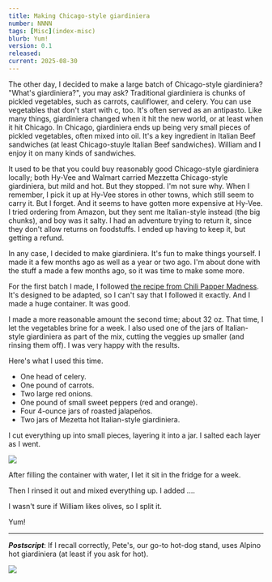 ```yaml
---
title: Making Chicago-style giardiniera
number: NNNN
tags: [Misc](index-misc)
blurb: Yum!
version: 0.1
released: 
current: 2025-08-30
---
```

The other day, I decided to make a large batch of Chicago-style giardiniera? "What's giardiniera?", you may ask? Traditional giardiniera is chunks of pickled vegetables, such as carrots, cauliflower, and celery. You can use vegetables that don't start with c, too. It's often served as an antipasto. Like many things, giardiniera changed when it hit the new world, or at least when it hit Chicago. In Chicago, giardiniera ends up being very small pieces of pickled vegetables, often mixed into oil. It's a key ingredient in Italian Beef sandwiches (at least Chicago-stuyle Italian Beef sandwiches). William and I enjoy it on many kinds of sandwiches.

It used to be that you could buy reasonably good Chicago-style giardiniera locally; both Hy-Vee and Walmart carried Mezzetta Chicago-style giardiniera, but mild and hot. But they stopped. I'm not sure why. When I remember, I pick it up at Hy-Vee stores in other towns, which still seem to carry it. But I forget. And it seems to have gotten more expensive at Hy-Vee. I tried ordering from Amazon, but they sent me Italian-style instead (the big chunks), and boy was it salty. I had an adventure trying to return it, since they don't allow returns on foodstuffs. I ended up having to keep it, but getting a refund.

In any case, I decided to make giardiniera. It's fun to make things yourself. I made it a few months ago as well as a year or two ago. I'm about done with the stuff a made a few months ago, so it was time to make some more.

For the first batch I made, I followed [the recipe from Chili Papper Madness](https://www.chilipeppermadness.com/recipes/giardiniera/). It's designed to be adapted, so I can't say that I followed it exactly. And I made a huge container. It was good.

I made a more reasonable amount the second time; about 32 oz. That time, I let the vegetables brine for a week. I also used one of the jars of Italian-style giardiniera as part of the mix, cutting the veggies up smaller (and rinsing them off). I was very happy with the results.

Here's what I used this time.

* One head of celery.
* One pound of carrots.
* Two large red onions.
* One pound of small sweet peppers (red and orange).
* Four 4-ounce jars of roasted jalapeños.
* Two jars of Mezetta hot Italian-style giardiniera.

I cut everything up into small pieces, layering it into a jar. I salted each layer as I went.

<img src="...">

After filling the container with water, I let it sit in the fridge for a week.

Then I rinsed it out and mixed everything up. I added ....

I wasn't sure if William likes olives, so I split it.

Yum!

---

**_Postscript_**: If I recall correctly, Pete's, our go-to hot-dog stand, uses Alpino hot giardiniera (at least if you ask for hot).

<img src="images/petes-giardiniera.png">
